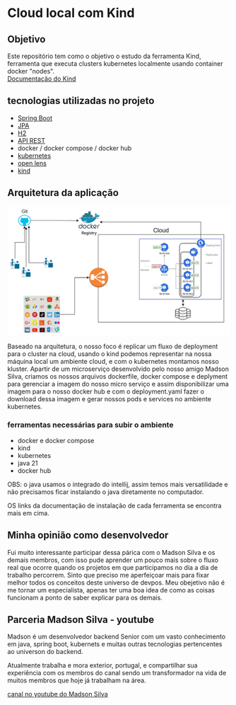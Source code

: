 
# Cloud local com Kind

## Objetivo
Este repositório tem como o objetivo o estudo da ferramenta Kind, ferramenta que executa clusters kubernetes localmente usando container docker "nodes".  
[Documentação do Kind](https://kind.sigs.k8s.io/)

## tecnologias utilizadas no projeto
- [Spring Boot](https://spring.io/projects/spring-boot)
- [JPA](https://medium.com/@duduxss3/entenda-de-uma-vez-por-todas-jpa-e-hibernate-e2a1237161a9)
- [H2](https://www.h2database.com/html/tutorial.html)
- [API REST](https://www.redhat.com/pt-br/topics/api/what-is-a-rest-api) 
- docker / docker compose / docker hub
- [kubernetes](https://kubernetes.io/pt-br/docs/home/)
- [open lens](https://k8slens.dev/) 
- [kind](https://kind.sigs.k8s.io/)

## Arquitetura da aplicação 
![desenho da arquitetura](./imagens/arquitetura.jpeg)

Baseado na arquitetura, o nosso foco é replicar um fluxo de deployment para o cluster na cloud, usando o kind podemos representar na nossa máquina local um ambiente cloud, e com o kubernetes montamos nosso kluster.
Apartir de um microserviço desenvolvido pelo nosso amigo Madson Silva, criamos os nossos arquivos dockerfile, docker compose e deplyment para gerenciar a imagem do nosso micro serviço e assim disponibilizar uma imagem para o nosso docker hub e com o deployment.yaml fazer o download dessa imagem e gerar nossos pods e services no ambiente kubernetes.

### ferramentas necessárias para subir o ambiente
- docker e docker compose
- kind
- kubernetes
- java 21
- docker hub

OBS: o java usamos o integrado do intellij, assim temos mais versatilidade e não precisamos ficar instalando o java diretamente no computador.

OS links da documentação de instalação de cada ferramenta se encontra mais em cima.

## Minha opinião como desenvolvedor
Fui muito interessante participar dessa párica com o Madson Silva e os demais membros, com isso pude aprender um pouco mais sobre o fluxo real que ocorre quando os projetos em que participamos no dia a dia de trabalho percorrem. 
Sinto que preciso me aperfeiçoar mais para fixar melhor todos os conceitos deste universo de devpos. Meu obejetivo não é me tornar um especialista, apenas ter uma boa idea de como as coisas funcionam a ponto de saber explicar para os demais.

## Parceria Madson Silva - youtube  
Madson é um desenvolvedor backend Senior com um vasto conhecimento em java, spring boot, kubernets e muitas outras tecnologias pertencentes ao universon do backend.

Atualmente trabalha e mora exterior, portugal, e compartilhar sua experiência com os membros do canal sendo um transformador na vida de muitos membros que hoje já trabalham na área.

[canal no youtube do Madson Silva](https://youtu.be/dHWDN1TSTi8)
